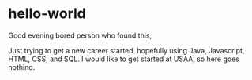 # hello-world

Good evening bored person who found this,

Just trying to get a new career started, hopefully using Java, Javascript, HTML,
CSS, and SQL. I would like to get started at USAA, so here goes nothing. 
